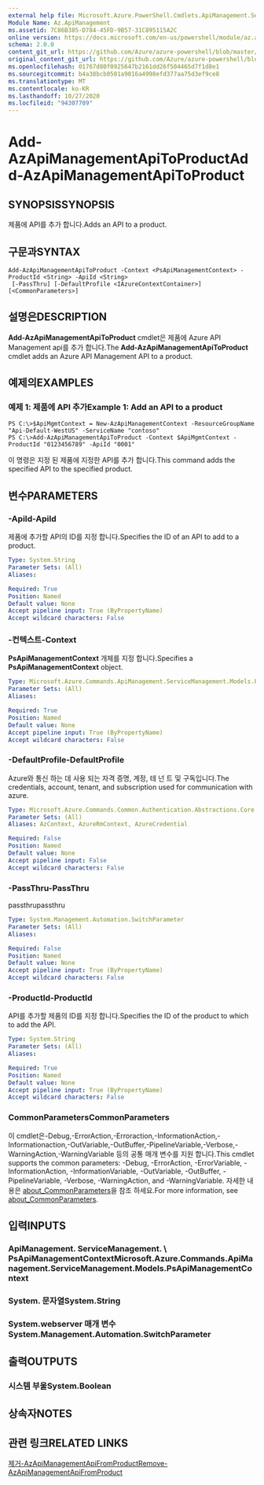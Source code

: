 ```yaml
---
external help file: Microsoft.Azure.PowerShell.Cmdlets.ApiManagement.ServiceManagement.dll-Help.xml
Module Name: Az.ApiManagement
ms.assetid: 7C86B385-D784-45FD-9B57-31C895115A2C
online version: https://docs.microsoft.com/en-us/powershell/module/az.apimanagement/add-azapimanagementapitoproduct
schema: 2.0.0
content_git_url: https://github.com/Azure/azure-powershell/blob/master/src/ApiManagement/ApiManagement/help/Add-AzApiManagementApiToProduct.md
original_content_git_url: https://github.com/Azure/azure-powershell/blob/master/src/ApiManagement/ApiManagement/help/Add-AzApiManagementApiToProduct.md
ms.openlocfilehash: 01767d80f0925647b2161dd26f504465d7f1d8e1
ms.sourcegitcommit: b4a38bcb0501a9016a4998efd377aa75d3ef9ce8
ms.translationtype: MT
ms.contentlocale: ko-KR
ms.lasthandoff: 10/27/2020
ms.locfileid: "94307709"
---
```

# <span data-ttu-id="c3af0-101">Add-AzApiManagementApiToProduct</span><span class="sxs-lookup"><span data-stu-id="c3af0-101">Add-AzApiManagementApiToProduct</span></span>

## <span data-ttu-id="c3af0-102">SYNOPSIS</span><span class="sxs-lookup"><span data-stu-id="c3af0-102">SYNOPSIS</span></span>
<span data-ttu-id="c3af0-103">제품에 API를 추가 합니다.</span><span class="sxs-lookup"><span data-stu-id="c3af0-103">Adds an API to a product.</span></span>

## <span data-ttu-id="c3af0-104">구문과</span><span class="sxs-lookup"><span data-stu-id="c3af0-104">SYNTAX</span></span>

```
Add-AzApiManagementApiToProduct -Context <PsApiManagementContext> -ProductId <String> -ApiId <String>
 [-PassThru] [-DefaultProfile <IAzureContextContainer>] [<CommonParameters>]
```

## <span data-ttu-id="c3af0-105">설명은</span><span class="sxs-lookup"><span data-stu-id="c3af0-105">DESCRIPTION</span></span>
<span data-ttu-id="c3af0-106">**Add-AzApiManagementApiToProduct** cmdlet은 제품에 Azure API Management api를 추가 합니다.</span><span class="sxs-lookup"><span data-stu-id="c3af0-106">The **Add-AzApiManagementApiToProduct** cmdlet adds an Azure API Management API to a product.</span></span>

## <span data-ttu-id="c3af0-107">예제의</span><span class="sxs-lookup"><span data-stu-id="c3af0-107">EXAMPLES</span></span>

### <span data-ttu-id="c3af0-108">예제 1: 제품에 API 추가</span><span class="sxs-lookup"><span data-stu-id="c3af0-108">Example 1: Add an API to a product</span></span>
```
PS C:\>$ApiMgmtContext = New-AzApiManagementContext -ResourceGroupName "Api-Default-WestUS" -ServiceName "contoso"
PS C:\>Add-AzApiManagementApiToProduct -Context $ApiMgmtContext -ProductId "0123456789" -ApiId "0001"
```

<span data-ttu-id="c3af0-109">이 명령은 지정 된 제품에 지정한 API를 추가 합니다.</span><span class="sxs-lookup"><span data-stu-id="c3af0-109">This command adds the specified API to the specified product.</span></span>

## <span data-ttu-id="c3af0-110">변수</span><span class="sxs-lookup"><span data-stu-id="c3af0-110">PARAMETERS</span></span>

### <span data-ttu-id="c3af0-111">-ApiId</span><span class="sxs-lookup"><span data-stu-id="c3af0-111">-ApiId</span></span>
<span data-ttu-id="c3af0-112">제품에 추가할 API의 ID를 지정 합니다.</span><span class="sxs-lookup"><span data-stu-id="c3af0-112">Specifies the ID of an API to add to a product.</span></span>

```yaml
Type: System.String
Parameter Sets: (All)
Aliases:

Required: True
Position: Named
Default value: None
Accept pipeline input: True (ByPropertyName)
Accept wildcard characters: False
```

### <span data-ttu-id="c3af0-113">-컨텍스트</span><span class="sxs-lookup"><span data-stu-id="c3af0-113">-Context</span></span>
<span data-ttu-id="c3af0-114">**PsApiManagementContext** 개체를 지정 합니다.</span><span class="sxs-lookup"><span data-stu-id="c3af0-114">Specifies a **PsApiManagementContext** object.</span></span>

```yaml
Type: Microsoft.Azure.Commands.ApiManagement.ServiceManagement.Models.PsApiManagementContext
Parameter Sets: (All)
Aliases:

Required: True
Position: Named
Default value: None
Accept pipeline input: True (ByPropertyName)
Accept wildcard characters: False
```

### <span data-ttu-id="c3af0-115">-DefaultProfile</span><span class="sxs-lookup"><span data-stu-id="c3af0-115">-DefaultProfile</span></span>
<span data-ttu-id="c3af0-116">Azure와 통신 하는 데 사용 되는 자격 증명, 계정, 테 넌 트 및 구독입니다.</span><span class="sxs-lookup"><span data-stu-id="c3af0-116">The credentials, account, tenant, and subscription used for communication with azure.</span></span>

```yaml
Type: Microsoft.Azure.Commands.Common.Authentication.Abstractions.Core.IAzureContextContainer
Parameter Sets: (All)
Aliases: AzContext, AzureRmContext, AzureCredential

Required: False
Position: Named
Default value: None
Accept pipeline input: False
Accept wildcard characters: False
```

### <span data-ttu-id="c3af0-117">-PassThru</span><span class="sxs-lookup"><span data-stu-id="c3af0-117">-PassThru</span></span>
<span data-ttu-id="c3af0-118">passthru</span><span class="sxs-lookup"><span data-stu-id="c3af0-118">passthru</span></span>

```yaml
Type: System.Management.Automation.SwitchParameter
Parameter Sets: (All)
Aliases:

Required: False
Position: Named
Default value: None
Accept pipeline input: True (ByPropertyName)
Accept wildcard characters: False
```

### <span data-ttu-id="c3af0-119">-ProductId</span><span class="sxs-lookup"><span data-stu-id="c3af0-119">-ProductId</span></span>
<span data-ttu-id="c3af0-120">API를 추가할 제품의 ID를 지정 합니다.</span><span class="sxs-lookup"><span data-stu-id="c3af0-120">Specifies the ID of the product to which to add the API.</span></span>

```yaml
Type: System.String
Parameter Sets: (All)
Aliases:

Required: True
Position: Named
Default value: None
Accept pipeline input: True (ByPropertyName)
Accept wildcard characters: False
```

### <span data-ttu-id="c3af0-121">CommonParameters</span><span class="sxs-lookup"><span data-stu-id="c3af0-121">CommonParameters</span></span>
<span data-ttu-id="c3af0-122">이 cmdlet은-Debug,-ErrorAction,-Erroraction,-InformationAction,-Informationaction,-OutVariable,-OutBuffer,-PipelineVariable,-Verbose,-WarningAction,-WarningVariable 등의 공통 매개 변수를 지원 합니다.</span><span class="sxs-lookup"><span data-stu-id="c3af0-122">This cmdlet supports the common parameters: -Debug, -ErrorAction, -ErrorVariable, -InformationAction, -InformationVariable, -OutVariable, -OutBuffer, -PipelineVariable, -Verbose, -WarningAction, and -WarningVariable.</span></span> <span data-ttu-id="c3af0-123">자세한 내용은 [about_CommonParameters](http://go.microsoft.com/fwlink/?LinkID=113216)을 참조 하세요.</span><span class="sxs-lookup"><span data-stu-id="c3af0-123">For more information, see [about_CommonParameters](http://go.microsoft.com/fwlink/?LinkID=113216).</span></span>

## <span data-ttu-id="c3af0-124">입력</span><span class="sxs-lookup"><span data-stu-id="c3af0-124">INPUTS</span></span>

### <span data-ttu-id="c3af0-125">ApiManagement. ServiceManagement. \ PsApiManagementContext</span><span class="sxs-lookup"><span data-stu-id="c3af0-125">Microsoft.Azure.Commands.ApiManagement.ServiceManagement.Models.PsApiManagementContext</span></span>

### <span data-ttu-id="c3af0-126">System. 문자열</span><span class="sxs-lookup"><span data-stu-id="c3af0-126">System.String</span></span>

### <span data-ttu-id="c3af0-127">System.webserver 매개 변수</span><span class="sxs-lookup"><span data-stu-id="c3af0-127">System.Management.Automation.SwitchParameter</span></span>

## <span data-ttu-id="c3af0-128">출력</span><span class="sxs-lookup"><span data-stu-id="c3af0-128">OUTPUTS</span></span>

### <span data-ttu-id="c3af0-129">시스템 부울</span><span class="sxs-lookup"><span data-stu-id="c3af0-129">System.Boolean</span></span>

## <span data-ttu-id="c3af0-130">상속자</span><span class="sxs-lookup"><span data-stu-id="c3af0-130">NOTES</span></span>

## <span data-ttu-id="c3af0-131">관련 링크</span><span class="sxs-lookup"><span data-stu-id="c3af0-131">RELATED LINKS</span></span>

[<span data-ttu-id="c3af0-132">제거-AzApiManagementApiFromProduct</span><span class="sxs-lookup"><span data-stu-id="c3af0-132">Remove-AzApiManagementApiFromProduct</span></span>](./Remove-AzApiManagementApiFromProduct.md)


